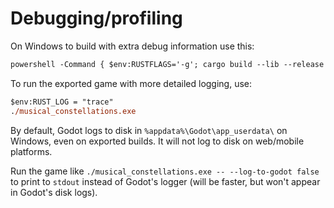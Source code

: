 # Debugging/profiling

On Windows to build with extra debug information use this:

```ps
powershell -Command { $env:RUSTFLAGS='-g'; cargo build --lib --release }
```

To run the exported game with more detailed logging, use:

```ps
$env:RUST_LOG = "trace"
./musical_constellations.exe
```

By default, Godot logs to disk in `%appdata%\Godot\app_userdata\` on Windows, even on exported builds. It will not log to disk on web/mobile platforms.

Run the game like `./musical_constellations.exe -- --log-to-godot false` to print to `stdout` instead of Godot's logger (will be faster, but won't appear in Godot's disk logs).
